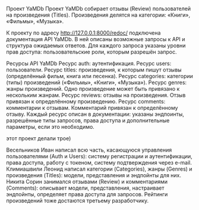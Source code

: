 Проект YaMDb
Проект YaMDb собирает отзывы (Review) пользователей на произведения (Titles). 
Произведения делятся на категории: «Книги», «Фильмы», «Музыка». 

К проекту по адресу http://127.0.0.1:8000/redoc/ подключена документация API YaMDb. 
В ней описаны возможные запросы к API и структура ожидаемых ответов. Для каждого 
запроса указаны уровни прав доступа: пользовательские роли, которым разрешён запрос.

Ресурсы API YaMDb
Ресурс auth: аутентификация.
Ресурс users: пользователи.
Ресурс titles: произведения, к которым пишут отзывы (определённый фильм, книга или песенка).
Ресурс categories: категории (типы) произведений («Фильмы», «Книги», «Музыка»).
Ресурс genres: жанры произведений. Одно произведение может быть привязано к нескольким жанрам.
Ресурс reviews: отзывы на произведения. Отзыв привязан к определённому произведению.
Ресурс comments: комментарии к отзывам. Комментарий привязан к определённому отзыву.
Каждый ресурс описан в документации: указаны эндпоинты, разрешённые типы запросов, 
права доступа и дополнительные параметры, если это необходимо.

этот проект делали трое)

Весельников Иван написал всю часть, касающуюся управления пользователями (Auth и Users): 
систему регистрации и аутентификации, права доступа, работу с токеном, систему подтверждения через e-mail.
Климиашвили Леонид написал категории (Categories), жанры (Genres) и произведения (Titles): 
модели, представления и эндпойнты для них.
Никита Сорин занимался отзывами (Review) и комментариями (Comments): описывает модели, 
представления, настраивает эндпойнты, определяет права доступа для запросов. 
Рейтинги произведений тоже достаются третьему разработчику.
